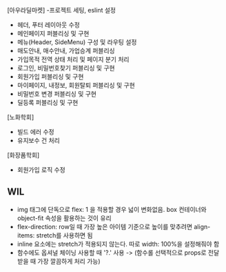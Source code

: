 [아우라딜마켓] -프로젝트 세팅, eslint 설정

- 헤더, 푸터 레이아웃 수정
- 메인페이지 퍼블리싱 및 구현
- 메뉴(Header, SideMenu) 구성 및 라우팅 설정
- 매도안내, 매수안내, 가업승계 퍼블리싱
- 가입목적 전역 상태 처리 및 페이지 분기 처리
- 로그인, 비밀번호찾기 퍼블리싱 및 구현
- 회원가입 퍼블리싱 및 구현
- 마이페이지, 내정보, 회원탈퇴 퍼블리싱 및 구현
- 비밀번호 변경 퍼블리싱 및 구현
- 딜등록 퍼블리싱 및 구현

[노화학회]

- 빌드 에러 수정
- 유지보수 건 처리

[화장품학회]

- 회원가입 로직 수정

## WIL

- img 태그에 단독으로 flex: 1 을 적용할 경우 넓이 변화없음. box 컨테이너와 object-fit 속성을 활용하는 것이 유리
- flex-direction: row일 때 가장 높은 아이템 기준으로 높이를 맞추려면 align-items: stretch를 사용하면 됨
- inline 요소에는 stretch가 적용되지 않는다. 따로 width: 100%을 설정해줘야 함
- 함수에도 옵셔널 체이닝 사용할 때 '?.' 사용 -> (함수롤 선택적으로 props로 전달받을 때 가장 깔끔하게 처리 가능)
